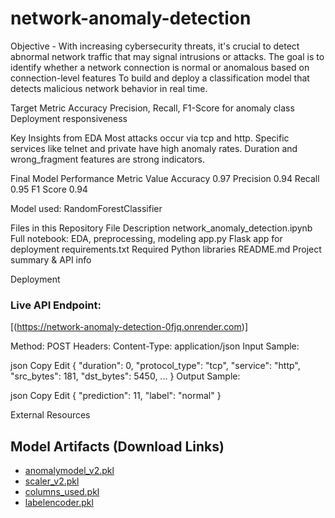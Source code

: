 # network-anomaly-detection

Objective - With increasing cybersecurity threats, it's crucial to detect abnormal network traffic that may signal intrusions or attacks. The goal is to identify whether a network connection is normal or anomalous based on connection-level features 
To build and deploy a classification model that detects malicious network behavior in real time.

Target Metric
Accuracy
Precision, Recall, F1-Score for anomaly class
Deployment responsiveness

Key Insights from EDA
Most attacks occur via tcp and http.
Specific services like telnet and private have high anomaly rates.
Duration and wrong_fragment features are strong indicators.

Final Model Performance
Metric	Value
Accuracy	0.97
Precision	0.94
Recall	0.95
F1 Score	0.94

Model used: RandomForestClassifier

Files in this Repository
File	Description
network_anomaly_detection.ipynb	Full notebook: EDA, preprocessing, modeling
app.py	Flask app for deployment
requirements.txt	Required Python libraries
README.md	Project summary & API info

Deployment
### Live API Endpoint:
[(https://network-anomaly-detection-0fjq.onrender.com)]

 Method: POST
 Headers: Content-Type: application/json
 Input Sample:

json
Copy
Edit
{
  "duration": 0,
  "protocol_type": "tcp",
  "service": "http",
  "src_bytes": 181,
  "dst_bytes": 5450,
  ...
}
Output Sample:

json
Copy
Edit
{
  "prediction": 11,
  "label": "normal"
}

External Resources
## Model Artifacts (Download Links)

- [anomalymodel_v2.pkl](https://drive.google.com/uc?id=1X2RJfu8wVvTX5gYN558RMKNt8w1DovT1)
- [scaler_v2.pkl](https://drive.google.com/uc?id=1oY7tER5OTV_SuKe6u5tvOcCRwKn9VWn2)
- [columns_used.pkl](https://drive.google.com/uc?id=1eBX6_QbIHUHldPhr6tNL3xHOL_AxgRNa)
- [labelencoder.pkl](https://drive.google.com/uc?id=16uQDOP_7os2CC2LGS1i84nd5dCLQ46zf)







